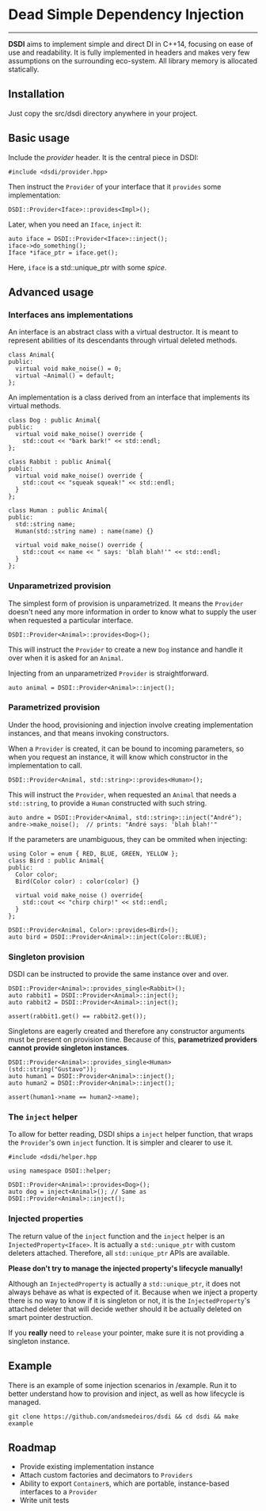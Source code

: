 # **D**ead **S**imple **D**ependency **I**njection

* * *

**DSDI** aims to implement simple and direct DI in C++14, focusing on ease of use and readability.
It is fully implemented in headers and makes very few assumptions on the surrounding eco-system.
All library memory is allocated statically.

## Installation

Just copy the src/dsdi directory anywhere in your project.

## Basic usage

Include the *provider* header. It is the central piece in DSDI:

    #include <dsdi/provider.hpp>

Then instruct the `Provider` of your interface that it `provides` some implementation:

    DSDI::Provider<Iface>::provides<Impl>();

Later, when you need an `Iface`, `inject` it:

    auto iface = DSDI::Provider<Iface>::inject();
    iface->do_something();
    Iface *iface_ptr = iface.get();

Here, `iface` is a std::unique_ptr with some *spice*.

## Advanced usage

### Interfaces ans implementations

An interface is an abstract class with a virtual destructor. It is meant to represent abilities of its descendants through virtual deleted methods.

    class Animal{
    public:
      virtual void make_noise() = 0;
      virtual ~Animal() = default;
    };

An implementation is a class derived from an interface that implements its virtual methods.

    class Dog : public Animal{
    public:
      virtual void make_noise() override {
        std::cout << "bark bark!" << std::endl;
    };

    class Rabbit : public Animal{
    public:
      virtual void make_noise() override {
        std::cout << "squeak squeak!" << std::endl;
      }
    };

    class Human : public Animal{
    public:
      std::string name;
      Human(std::string name) : name(name) {}

      virtual void make_noise() override {
        std::cout << name << " says: 'blah blah!'" << std::endl;
      }
    };

### Unparametrized provision

The simplest form of provision is unparametrized. It means the `Provider` doesn't need any more information in order to know what to supply the user when requested a particular interface.

    DSDI::Provider<Animal>::provides<Dog>();

This will instruct the `Provider` to create a new `Dog` instance and handle it over when it is asked for an `Animal`.

Injecting from an unparametrized `Provider` is straightforward.

    auto animal = DSDI::Provider<Animal>::inject();

### Parametrized provision

Under the hood, provisioning and injection involve creating implementation instances, and that means invoking constructors.

When a `Provider` is created, it can be bound to incoming parameters, so when you request an instance, it will know which constructor in the implementation to call.

    DSDI::Provider<Animal, std::string>::provides<Human>();

This will instruct the `Provider`, when requested an `Animal` that needs a `std::string`, to provide a `Human` constructed with such string.

    auto andre = DSDI::Provider<Animal, std::string>::inject("André");
    andre->make_noise();  // prints: "André says: 'blah blah!'"

If the parameters are unambiguous, they can be ommited when injecting:

    using Color = enum { RED, BLUE, GREEN, YELLOW };
    class Bird : public Animal{
    public:
      Color color;
      Bird(Color color) : color(color) {}

      virtual void make_noise () override{
        std::cout << "chirp chirp!" << std::endl;
      }
    };

    DSDI::Provider<Animal, Color>::provides<Bird>();
    auto bird = DSDI::Provider<Animal>::inject(Color::BLUE);

### Singleton provision

DSDI can be instructed to provide the same instance over and over.

    DSDI::Provider<Animal>::provides_single<Rabbit>();
    auto rabbit1 = DSDI::Provider<Animal>::inject();
    auto rabbit2 = DSDI::Provider<Animal>::inject();

    assert(rabbit1.get() == rabbit2.get());

Singletons are eagerly created and therefore any constructor arguments must be present on provision time. Because of this, **parametrized providers cannot provide singleton instances**.

    DSDI::Provider<Animal>::provides_single<Human>(std::string("Gustavo"));
    auto human1 = DSDI::Provider<Animal>::inject();
    auto human2 = DSDI::Provider<Animal>::inject();

    assert(human1->name == human2->name);

### The `inject` helper

To allow for better reading, DSDI ships a `inject` helper function, that wraps the `Provider`'s own `inject` function. It is simpler and clearer to use it.

    #include <dsdi/helper.hpp

    using namespace DSDI::helper;

    DSDI::Provider<Animal>::provides<Dog>();
    auto dog = inject<Animal>(); // Same as DSDI::Provider<Animal>::inject();

### Injected properties

The return value of the `inject` function and the `inject` helper is an `InjectedProperty<Iface>`. It is actually a `std::unique_ptr` with custom deleters attached. Therefore, all `std::unique_ptr` APIs are available.

**Please don't try to manage the injected property's lifecycle manually!**

Although an `InjectedProperty` is actually a `std::unique_ptr`, it does not always behave as what is expected of it.
Because when we inject a property there is no way to know if it is singleton or not, it is the `InjectedProperty`'s attached deleter that will decide wether should it be actually deleted on smart pointer destruction.

If you **really** need to `release` your pointer, make sure it is not providing a singleton instance.


## Example

There is an example of some injection scenarios in /example. Run it to better understand how to provision and inject, as well as how lifecycle is managed.

    git clone https://github.com/andsmedeiros/dsdi && cd dsdi && make example

## Roadmap
  * Provide existing implementation instance
  * Attach custom factories and decimators to `Providers`
  * Ability to export `Container`s, which are portable, instance-based interfaces to a `Provider`
  * Write unit tests
